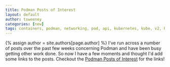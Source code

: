 ```yaml
---
title: Podman Posts of Interest 
layout: default
author: tsweeney
categories: [new]
tags: containers, podman, networking, pod, api, kubernetes, kube, v2, hpc, windows, mac
---
```

{% assign author = site.authors[page.author] %}
I've run across a number of posts over the past few weeks concerning Podman and have
been busy getting other work done.  So now I have a few moments and thought I'd add some links
to the posts.  Checkout the [Podman Posts of Interest](https://podman.io/blogs/2020/12/07/podman-posts-of-interests.html) for the links! 

